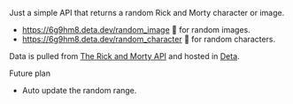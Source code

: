Just a simple API that returns a random Rick and Morty character or image.

 - https://6g9hm8.deta.dev/random_image 🔗 for random images.
 - https://6g9hm8.deta.dev/random_character 🔗 for random characters.

Data is pulled from [The Rick and Morty API](https://rickandmortyapi.com/documentation/#get-all-characters) and hosted in [Deta](https://deta.sh/).

Future plan 
 - Auto update the random range.
